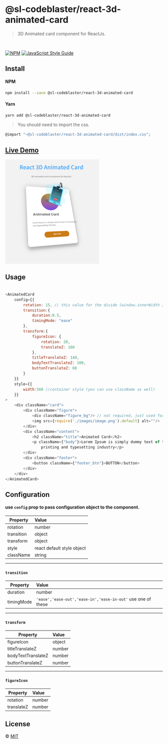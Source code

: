
# @sl-codeblaster/react-3d-animated-card

> 3D Animated card component for ReactJs.
 <br/>
 
[![NPM](https://img.shields.io/npm/v/@sl-codeblaster/react-3d-animated-card.svg)](https://www.npmjs.com/package/@sl-codeblaster/react-3d-animated-card) [![JavaScript Style Guide](https://img.shields.io/badge/code_style-standard-brightgreen.svg)](https://standardjs.com)

## Install

#### NPM
```bash
npm install --save @sl-codeblaster/react-3d-animated-card
```

#### Yarn
```bash
yarn add @sl-codeblaster/react-3d-animated-card
```
> You should need to import the css.

```Javascript
@import "~@sl-codeblaster/react-3d-animated-card/dist/index.css";
```

## [Live Demo](https://react-3d-animated-card.netlify.app)
<a href="https://react-3d-animated-card.netlify.app">
  <img
       alt="Demo Picture"
      width="300"
      align="center"
      src="https://github.com/SL-CodeBlaster/react-3d-animated-card/blob/main/Screenshot.jpg?raw=true"
    />
  </a>

## Usage



```Javascript

<AnimatedCard
    config={{
        rotation: 15, // this value for the divide (window.innerWidth / 2 - e.pageX) / rotation && (window.innerWidth / 2 - e.pageY) / rotation
        transition:{
            duration:0.5,
            timingMode: "ease"
        },
        transform:{
            figureIcon: {
                rotation: 20,
                translateZ: 160
            },
            titleTranslateZ: 140,
            bodyTextTranslateZ: 100,
            buttonTranslateZ: 80
        }
    }}
    style={{
        width:560 //container style (you can use className as well)
    }}
>
    <div className="card">
        <div className="figure">
            <div className="figure_bg"/> // not required, just used for design
            <img src={require('./images/image.png').default} alt=""/>
        </div>
        <div className="content">
            <h2 className="title">Animated Card</h2>
            <p className={"body"}>Lorem Ipsum is simply dummy text of the
                printing and typesetting industry</p>
        </div>
        <div className="footer">
            <button className={"footer_btn"}>BUTTON</button>
        </div>
    </div>
</AnimatedCard>
```

## Configuration
#### use `config` prop to pass configuration object to the component.

| Property      | Value         |
| ------------- |:--------------|
| rotation      | number        |
| transition    | object        |
| transform     | object        |
| style         | react default style object |
| className     | string        |

---
#### 
#### `transition`

| Property      | Value         |
| ------------- |:--------------|
| duration      | number        |
| timingMode    | `'ease','ease-out','ease-in','ease-in-out'` use one of these|

---
#### 
####  `transform` 

| Property              | Value         |
| -------------         |:--------------|
| figureIcon            | object        |
| titleTranslateZ       | number        |
| bodyTextTranslateZ    | number        |
| buttonTranslateZ      | number        |

---
#### 
#### `figureIcon`

| Property     | Value         |
| -------------|:--------------|
| rotation     | number        |
| translateZ   | number        |


## License
© [MIT](https://github.com/gihanrangana/react-3d-animated-card/blob/master/LICENSE)
